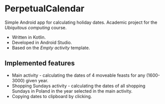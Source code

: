 # PerpetualCalendar
Simple Android app for calculating holiday dates. Academic project for the *Ubiquitous computing* course.
* Written in Kotlin.
* Developed in Android Studio.
* Based on the *Empty activity* template.

## Implemented features
* Main activity - calculating the dates of 4 moveable feasts for any (1600-3000) given year.
* Shopping Sundays activity - calculating the dates of all shopping Sundays in Poland in the year selected in the main activity.
* Copying dates to clipboard by clicking.
